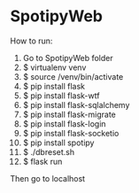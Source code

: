 # SpotipyWeb

How to run:
1. Go to SpotipyWeb folder
2. $ virtualenv venv
3. $ source /venv/bin/activate
4. $ pip install flask
5. $ pip install flask-wtf
6. $ pip install flask-sqlalchemy
7. $ pip install flask-migrate
8. $ pip install flask-login
9. $ pip install flask-socketio
10. $ pip install spotipy
11. $ ./dbreset.sh
12. $ flask run

Then go to localhost
